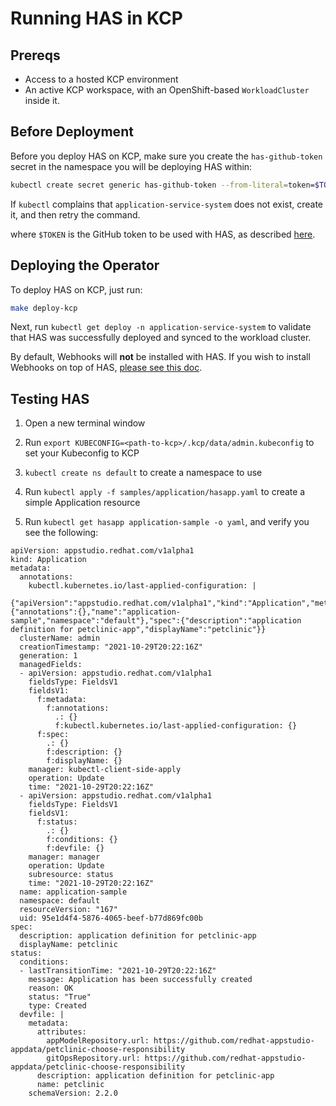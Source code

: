 # Running HAS in KCP

## Prereqs

- Access to a hosted KCP environment
- An active KCP workspace, with an OpenShift-based `WorkloadCluster` inside it.

## Before Deployment

Before you deploy HAS on KCP, make sure you create the `has-github-token` secret in the namespace you will be deploying HAS within:

```bash
kubectl create secret generic has-github-token --from-literal=token=$TOKEN -n application-service-system
```

If `kubectl` complains that `application-service-system` does not exist, create it, and then retry the command.

where `$TOKEN` is the GitHub token to be used with HAS, as described [here](https://github.com/redhat-appstudio/application-service#creating-a-github-secret-for-has).

## Deploying the Operator

To deploy HAS on KCP, just run:

```bash
make deploy-kcp
```

Next, run `kubectl get deploy -n application-service-system` to validate that HAS was successfully deployed and synced to the workload cluster.

By default, Webhooks will **not** be installed with HAS. If you wish to install Webhooks on top of HAS, [please see this doc](./kcp-webhooks.md).

## Testing HAS

1) Open a new terminal window

2) Run `export KUBECONFIG=<path-to-kcp>/.kcp/data/admin.kubeconfig` to set your Kubeconfig to KCP

3) `kubectl create ns default` to create a namespace to use

4) Run `kubectl apply -f samples/application/hasapp.yaml` to create a simple Application resource

5) Run `kubectl get hasapp application-sample -o yaml`, and verify you see the following:

```
apiVersion: appstudio.redhat.com/v1alpha1
kind: Application
metadata:
  annotations:
    kubectl.kubernetes.io/last-applied-configuration: |
      {"apiVersion":"appstudio.redhat.com/v1alpha1","kind":"Application","metadata":{"annotations":{},"name":"application-sample","namespace":"default"},"spec":{"description":"application definition for petclinic-app","displayName":"petclinic"}}
  clusterName: admin
  creationTimestamp: "2021-10-29T20:22:16Z"
  generation: 1
  managedFields:
  - apiVersion: appstudio.redhat.com/v1alpha1
    fieldsType: FieldsV1
    fieldsV1:
      f:metadata:
        f:annotations:
          .: {}
          f:kubectl.kubernetes.io/last-applied-configuration: {}
      f:spec:
        .: {}
        f:description: {}
        f:displayName: {}
    manager: kubectl-client-side-apply
    operation: Update
    time: "2021-10-29T20:22:16Z"
  - apiVersion: appstudio.redhat.com/v1alpha1
    fieldsType: FieldsV1
    fieldsV1:
      f:status:
        .: {}
        f:conditions: {}
        f:devfile: {}
    manager: manager
    operation: Update
    subresource: status
    time: "2021-10-29T20:22:16Z"
  name: application-sample
  namespace: default
  resourceVersion: "167"
  uid: 95e1d4f4-5876-4065-beef-b77d869fc00b
spec:
  description: application definition for petclinic-app
  displayName: petclinic
status:
  conditions:
  - lastTransitionTime: "2021-10-29T20:22:16Z"
    message: Application has been successfully created
    reason: OK
    status: "True"
    type: Created
  devfile: |
    metadata:
      attributes:
        appModelRepository.url: https://github.com/redhat-appstudio-appdata/petclinic-choose-responsibility
        gitOpsRepository.url: https://github.com/redhat-appstudio-appdata/petclinic-choose-responsibility
      description: application definition for petclinic-app
      name: petclinic
    schemaVersion: 2.2.0
```